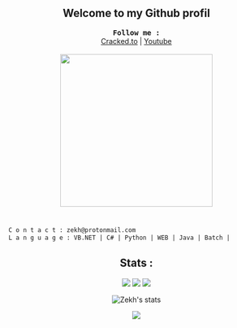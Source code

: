 <h2 align="center">Welcome to my Github profil</h2>

<p align="center">
<b><samp> Follow me :</samp></b><br>
  <a href="https://cracked.to/Zekh">Cracked.to</a> |
  <a href="https://www.youtube.com/channel/UCl-6uAXenlJFFDUa_Fu07SQ">Youtube</a>
  <br>
  <br>
  <img src="https://cdn.discordapp.com/attachments/848605280468336664/867053046562684928/ttt.gif" width="300" height="300">
</p>

#
```diff
C o n t a c t : zekh@protonmail.com
L a n g u a g e : VB.NET | C# | Python | WEB | Java | Batch | 
```

<h2 align="center">Stats :</h2>
<p align="center">
  <img src="https://img.shields.io/github/followers/Its-Zekh?style=social">
  <img src="https://img.shields.io/github/stars/Zekh?style=social">
  <img src="https://komarev.com/ghpvc/?username=Zekh&color=blue">
</p>

<p align="center"> <img align="center" src="https://github-readme-stats.vercel.app/api?username=Zekh&show_icons=true&include_all_commits=true&show_icons=true&title_color=fff&icon_color=79ff97&text_color=9f9f9f&bg_color=151515" alt="Zekh's stats" /> </p>

<p align="center"> <img align="center" src="https://github-readme-stats.vercel.app/api/top-langs/?username=Zekh&layout=compact&show_icons=true&title_color=fff&icon_color=79ff97&text_color=9f9f9f&bg_color=151515" /></p>
